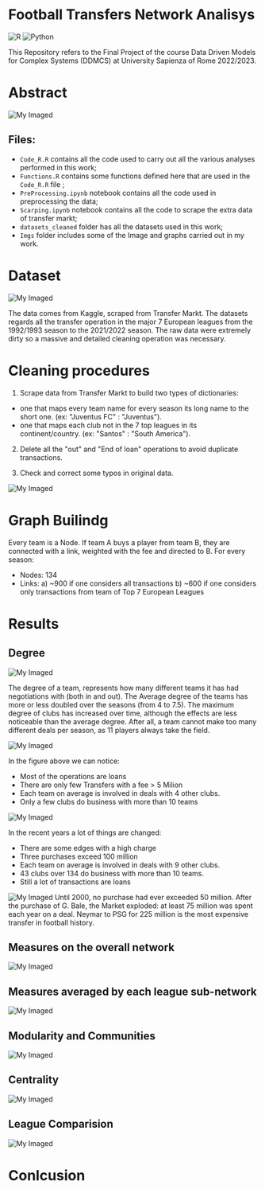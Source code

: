 # Football Transfers Network Analisys
![R](https://img.shields.io/badge/r-%23276DC3.svg?style=for-the-badge&logo=r&logoColor=white)
![Python](https://img.shields.io/badge/python-3670A0?style=for-the-badge&logo=python&logoColor=ffdd54)

This Repository refers to the Final Project of the course Data Driven Models for Complex Systems (DDMCS) at University Sapienza of Rome 2022/2023.

# Abstract

![My Imaged](Imgs/sistemare.png)


## Files:
* `Code_R.R` contains all the code used to carry out all the various analyses performed in this work;
* `Functions.R` contains some functions defined here that are used in the `Code_R.R` file ;
* `PreProcessing.ipynb` notebook contains all the code used in preprocessing the data;
* `Scarping.ipynb` notebook contains all the code to scrape the extra data of transfer markt;
* `datasets_cleaned` folder has all the datasets used in this work;
* `Imgs` folder includes some of the Image and graphs carried out in my work.


# Dataset

![My Imaged](Imgs/cover1.png)

The data comes from Kaggle, scraped from Transfer Markt. The datasets regards all the transfer operation in the major 7 European leagues from the 1992/1993 season to
the 2021/2022 season. The raw data were extremely dirty so a massive and detailed cleaning operation was necessary.

# Cleaning procedures

1. Scrape data from Transfer Markt to build two types of dictionaries:
 - one that maps every team name for every season its long name to the short one. (ex: "Juventus FC" : "Juventus").
 - one that maps each club not in the 7 top leagues in its continent/country. (ex: "Santos" : "South America").
 
2. Delete all the "out" and "End of loan" operations to avoid duplicate transactions.

3. Check and correct some typos in original data.

![My Imaged](Imgs/Data%20and%20Cleaning%20procedure.png)

# Graph Builindg

Every team is a Node. If team A buys a player from team B, they are connected with a link, weighted with the fee and directed to B. For every season: 
* Nodes: 134
* Links: a) ~900 if one considers all transactions b)  ~600 if one considers only transactions from team of Top 7 European Leagues


# Results

## Degree

![My Imaged](Imgs/Max_mean_degree.png)

The degree of a team, represents how many different teams it has had negotiations with (both in and out). The Average degree of the teams has more
or less doubled over the seasons (from 4 to 7.5). The maximum degree of clubs has increased over time, although the effects are less noticeable than the average degree. After all, a team cannot make too many different deals per season, as 11 players always take the field.

![My Imaged](Imgs/Old_hist.png)

In the figure above we can notice: 

* Most of the operations are loans
* There are only few Transfers with a fee > 5
Milion
* Each team on average is involved in deals
with 4 other clubs.
* Only a few clubs do business with more than
10 teams

![My Imaged](Imgs/New_hist.png)

In the recent years a lot of things are changed: 

* There are some edges with a high charge
* Three purchases exceed 100 million
* Each team on average is involved in deals
with 9 other clubs.
* 43 clubs over 134 do business with more
than 10 teams.
* Still a lot of transactions are loans


![My Imaged](Imgs/max_edge_fee_overtime.jpg)
Until 2000, no purchase had ever exceeded 50 million. After the purchase of G. Bale, the Market exploded: at least 75 million was spent each year on a deal. Neymar to PSG for 225 million is the most expensive transfer in football history.


## Measures on the overall network

![My Imaged](Imgs/4M.png)

## Measures averaged by each league sub-network

![My Imaged](Imgs/4M_intra.png)

## Modularity and Communities

![My Imaged](Imgs/Modularity_lines.png)

## Centrality

![My Imaged](Imgs/v1.png)

## League Comparision

![My Imaged](Imgs/streamplot_ridge.png)

# Conlcusion





